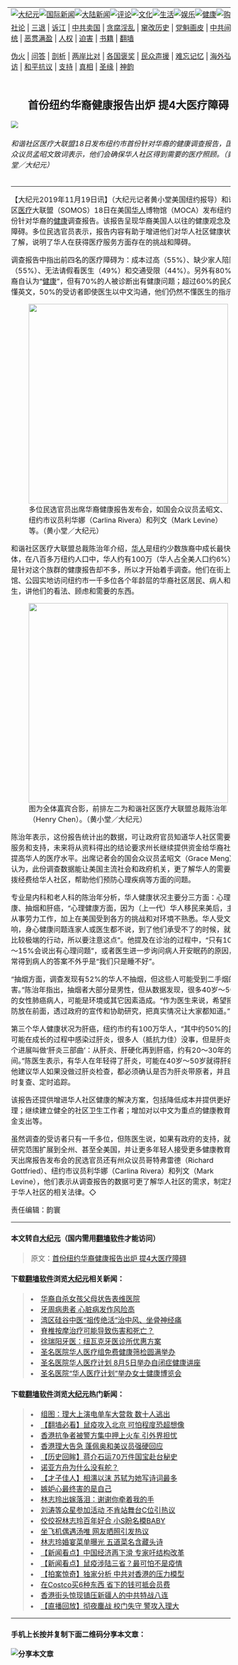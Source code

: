 <a name="1" id="1" target="_blank"></a><span id="1"></span>
<table border="0"><tr><td colspan="2" VALIGN=TOP><a href="https://github.com/juwce2051/djy/blob/master/gb/nsc413.md#1"><img src="https://gitlab.com/szzdlab/www/raw/master/t/djy/1.jpg" title="大纪元"></a><a href="https://github.com/juwce2051/djy/blob/master/gb/n24hr.md#1"><img src="https://gitlab.com/szzdlab/www/raw/master/t/djy/3.jpg" title="国际新闻"></a><a href="https://github.com/juwce2051/djy/blob/master/gb/nsc413.md#1"><img src="https://gitlab.com/szzdlab/www/raw/master/t/djy/4.jpg" title="大陆新闻"></a><a href="https://github.com/juwce2051/djy/blob/master/gb/news392.md#1"><img src="https://gitlab.com/szzdlab/www/raw/master/t/djy/5.jpg" title="评论"></a><a href="https://github.com/juwce2051/djy/blob/master/gb/news2007.md#1"><img src="https://gitlab.com/szzdlab/www/raw/master/t/djy/6.jpg" title="文化"></a><a href="https://github.com/juwce2051/djy/blob/master/gb/news2008.md#1"><img src="https://gitlab.com/szzdlab/www/raw/master/t/djy/7.jpg" title="生活"></a><a href="https://github.com/juwce2051/djy/blob/master/gb/ncyule.md#1"><img src="https://gitlab.com/szzdlab/www/raw/master/t/djy/8.jpg" title="娱乐"></a><a href="https://github.com/juwce2051/djy/blob/master/gb/nsc1002.md#1"><img src="https://gitlab.com/szzdlab/www/raw/master/t/djy/9.jpg" title="健康"><a href="https://www.youlucky.com"><img src="https://gitlab.com/szzdlab/www/raw/master/t/djy/10.jpg" title="购物"></a><a href="https://www.supportepoch.org/donation?utm_medium=epochtimes&utm_source=referral&utm_campaign=donate_button_djyhomepage"><img src="https://gitlab.com/szzdlab/www/raw/master/t/djy/12.jpg" title="捐款"></a></td></tr>
<tr><td colspan="2" VALIGN=TOP><a target="_blank" href="https://github.com/juwce2051/djy/blob/master/gb/9p.md#1">社论</a> | <a target="_blank" href="https://github.com/juwce2051/djy/blob/master/gb/nf5657.md#1">三退</a> | <a target="_blank" href="https://github.com/juwce2051/djy/blob/master/gb/nf6123.md#1">诉江</a> | <a target="_blank" href="https://github.com/juwce2051/djy/blob/master/gb/nf1176117.md#1">中共卖国</a> | <a target="_blank" href="https://github.com/juwce2051/djy/blob/master/gb/nf5773.md#1">贪腐淫乱</a> | <a target="_blank" href="https://github.com/juwce2051/djy/blob/master/gb/nf1176115.md#1">窜改历史</a> | <a target="_blank" href="https://github.com/juwce2051/djy/blob/master/gb/nf1176107.md#1">党魁画皮</a> | <a target="_blank" href="https://github.com/juwce2051/djy/blob/master/gb/nf1320400.md#1">中共间谍</a> | <a target="_blank" href="https://github.com/juwce2051/djy/blob/master/gb/nf1176114.md#1">破坏传统</a> | <a target="_blank" href="https://github.com/juwce2051/djy/blob/master/gb/nf5287.md#1">恶贯满盈</a> | <a target="_blank" href="https://github.com/juwce2051/djy/blob/master/gb/ncid278.md#1">人权</a> | <a target="_blank" href="https://github.com/juwce2051/djy/blob/master/gb/nf1176111.md#1">迫害</a> | <a target="_blank" href="https://github.com/juwce2051/djy/blob/master/gb/nf1235328.md#1">书籍</a> | <a target="_blank" href="https://github.com/juwce2051/www/blob/master/README.md?zsrh#1">翻墙</a></p><p><a target="_blank" href="https://github.com/juwce2051/djy/blob/master/gb/nf5562.md#1">伪火</a> | <a target="_blank" href="https://github.com/juwce2051/djy/blob/master/gb/nf4378.md#1">问答</a> | <a target="_blank" href="https://github.com/juwce2051/djy/blob/master/gb/nf5792.md#1">剖析</a> | <a target="_blank" href="https://github.com/juwce2051/djy/blob/master/gb/nf5735.md#1">两岸比对</a> | <a target="_blank" href="https://github.com/juwce2051/djy/blob/master/gb/nf6119.md#1">各国褒奖</a> | <a target="_blank" href="https://github.com/juwce2051/djy/blob/master/gb/nf6120.md#1">民众声援</a> | <a target="_blank" href="https://github.com/juwce2051/djy/blob/master/gb/nf1188594.md#1">难忘记忆</a> | <a target="_blank" href="https://github.com/juwce2051/djy/blob/master/gb/nf3180.md#1">海外弘传</a> | <a target="_blank" href="https://github.com/juwce2051/djy/blob/master/gb/nf5410.md#1">万人上访</a> | <a target="_blank" href="https://github.com/juwce2051/ntdtv/blob/master/gb/prog1530_1.md#1">和平抗议</a> | <a target="_blank" href="https://github.com/juwce2051/djy/blob/master/gb/nf4386.md#1">支持</a> | <a target="_blank" href="https://github.com/juwce2051/djy/blob/master/gb/nf4389.md#1">真相</a> | <a target="_blank" href="https://github.com/juwce2051/djy/blob/master/gb/nf5790.md#1">圣缘</a> | <a target="_blank" href="https://github.com/juwce2051/djy/blob/master/gb/nf4786.md#1">神韵</a></td></tr>
<tr><td VALIGN=TOP width="626"><h2 align=center>首份纽约华裔健康报告出炉  提4大医疗障碍</h2>
<img src="http://i.epochtimes.com/assets/uploads/2019/11/3bbfff5186f0ebdeeee3236b43990741-600x400.jpg" />
<h6>和谐社区医疗大联盟18日发布纽约市首份针对华裔的健康调查报告，国会众议员孟昭文致词表示，他们会确保华人社区得到需要的医疗照顾。（黄小堂／大纪元）
</h6>
<hr>
<p>【大纪元2019年11月19日讯】（大纪元记者黄小堂美国纽约报导）和谐社区<a href="https://github.com/juwce2051/djy/blob/master/gb/tag/%E5%8C%BB%E7%96%97.md">医疗</a>大联盟（SOMOS）18日在美国<a href="https://github.com/juwce2051/djy/blob/master/gb/tag/%E5%8D%8E%E4%BA%BA.md">华人</a>博物馆（MOCA）发布纽约市首份针对华裔的<a href="https://github.com/juwce2051/djy/blob/master/gb/tag/%E5%81%A5%E5%BA%B7.md">健康</a>调查报告。该报告呈现华裔美国人以往的健康观念及<a href="https://github.com/juwce2051/djy/blob/master/gb/tag/%E5%8C%BB%E7%96%97.md">医疗</a>障碍。多位民选官员表示，报告内容有助于增进他们对华人社区健康状况的了解，说明了华人在获得医疗服务方面存在的挑战和障碍。</p>
<p>调查报告中指出前四名的医疗障碍为：成本过高（55%）、缺少家人陪同（55%）、无法请假看医生（49%）和交通受限（44%）。另外有80%的华裔自认为“<a href="https://github.com/juwce2051/djy/blob/master/gb/tag/%E5%81%A5%E5%BA%B7.md">健康</a>”，但有70%的人被诊断出有健康问题；超过60%的民众不懂英文，50%的受访者即使医生以中文沟通，他们仍然不懂医生的指示。</p>
<figure id="attachment_11665448" style="width: 450px" class="wp-caption aligncenter"><a href="http://i.epochtimes.com/assets/uploads/2019/11/24f86104e3e754100f3f24804ffacd08.jpg"><img class="size-medium wp-image-11665448" src="http://i.epochtimes.com/assets/uploads/2019/11/24f86104e3e754100f3f24804ffacd08-450x300.jpg" alt="" width="450" b="300" /></a><figcaption class="wp-caption-text">多位民选官员出席华裔健康报告发布会，如国会众议员孟昭文、纽约市议员利华娜（Carlina Rivera）和列文（Mark Levine）等。（黄小堂／大纪元）</figcaption></figure>
<p>和谐社区医疗大联盟总裁陈治年介绍，<a href="https://github.com/juwce2051/djy/blob/master/gb/tag/%E5%8D%8E%E4%BA%BA.md">华人</a>是纽约少数族裔中成长最快的群体，在八百多万纽约人口中，华人约有100万（华人占全美人口约6%），但是针对这个族群的健康报告却不多，所以才开始着手调查。他们在街上、餐馆、公园实地访问纽约市一千多位各个年龄层的华裔社区居民、病人和医生，讲他们的看法、顾虑和需要的东西。</p>
<figure id="attachment_11665447" style="width: 450px" class="wp-caption aligncenter"><a href="http://i.epochtimes.com/assets/uploads/2019/11/2cf72cd1acaba75092f1e26b95b31ece.jpg"><img class="size-medium wp-image-11665447" src="http://i.epochtimes.com/assets/uploads/2019/11/2cf72cd1acaba75092f1e26b95b31ece-450x300.jpg" alt="" width="450" b="300" /></a><figcaption class="wp-caption-text">图为全体嘉宾合影，前排左二为和谐社区医疗大联盟总裁陈治年（Henry Chen）。（黄小堂／大纪元）</figcaption></figure>
<p>陈治年表示，这份报告统计出的数据，可让政府官员知道华人社区需要更多服务和支持，未来将从资料得出的结论要求州长继续提供资金给华裔社区，提高华人的医疗水平。出席记者会的国会众议员孟昭文（Grace Meng）也认为，此份调查数据能让美国主流社会和政府机关，更了解华人的需要，并拨经费给华人社区，帮助他们预防心理疾病等方面的问题。</p>
<p>专业是内科和老人科的陈治年分析，华人健康状况主要分三方面：心理健康、抽烟和肝癌，“心理健康方面，因为（上一代）华人移民来美后，主要从事劳力工作，加上在美国受到各方的挑战和对环境不熟悉。华人受文化影响，身心健康问题连家人或医生都不说，到了他们承受不了的时候，就采取比较极端的行动，所以要注意这点”。他提及在诊治的过程中，“只有10%～15%会说出有心理问题”，或者医生进一步询问病人开安眠药的原因，通常得到病人的答案不外乎是“我们只是睡不好”。</p>
<p>“抽烟方面，调查发现有52%的华人不抽烟，但这些人可能受到二手烟的危害。”陈治年指出，抽烟者大部分是男性，但从数据发现，很多40岁～50岁的女性肺癌病人，可能是环境或其它因素造成。“作为医生来说，希望把预防放在前面，透过政府的宣传和协助研究，把真实情况让大家都知道。”</p>
<p>第三个华人健康状况为肝癌，纽约市约有100万华人，“其中约50%的民众可能在成长的过程中感染过肝炎，很多人（抵抗力佳）没事，但是肝炎有一个进展叫做‘肝炎三部曲’：从肝炎、肝硬化再到肝癌，约有20～30年的时间。”陈医生表示，有华人在年轻得了肝炎，可能在40岁～50岁就得肝癌。他建议华人如果没做过肝炎检查，都必须确认是否为肝炎带原者，并且要定时复查、定时追踪。</p>
<p>该报告还提供增进华人社区健康的解决方案，包括降低成本并提供更好的护理；继续建立健全的社区卫生工作者；增加对以中文为重点的健康教育的资金支出等。</p>
<p>虽然调查的受访者只有一千多位，但陈医生说，如果有政府的支持，就可把研究范围扩展到全州、甚至全美国，并让更多年轻人接受更多健康教育。当天出席报告发布会的民选官员还有州众议员哥特弗雷德（Richard Gottfried）、纽约市议员利华娜（Carlina Rivera）和列文（Mark Levine），他们表示从调查报告的数据可更了解华人社区的需求，制定友善于华人社区的相关法律。◇</p>
<p>责任编辑：韵寰</p>

<hr>

#### 本文转自<a href="http://www.epochtimes.com">大纪元</a>（国内需用<a href="https://git.io/JesJV">翻墙软件</a>才能访问）
> 原文：<a href="http://www.epochtimes.com/gb/19/11/19/n11665445.htm">首份纽约华裔健康报告出炉  提4大医疗障碍</a>


#### 下载<a href="https://git.io/JesJV">翻墙软件</a>浏览<a href="http://www.epochtimes.com">大纪元</a>相关新闻：
> <li><a href="http://www.epochtimes.com/gb/19/11/18/n11662791.htm">华裔自杀女孩父母状告表维医院</a></li>
> <li><a href="http://www.epochtimes.com/gb/19/10/31/n11623942.htm">牙周病患者 心脏病发作风险高</a></li>
> <li><a href="http://www.epochtimes.com/gb/19/10/15/n11590517.htm">湾区硅谷中医“祖传绝活”治中风、坐骨神经痛</a></li>
> <li><a href="http://www.epochtimes.com/gb/19/8/26/n11479229.htm">脊椎按摩治疗可能导致伤害和死亡？</a></li>
> <li><a href="http://www.epochtimes.com/gb/19/10/13/n11585584.htm">徐瑞阳牙医：纽瓦克牙医诊所优惠方案</a></li>
> <li><a href="http://www.epochtimes.com/gb/17/10/25/n9771006.htm">圣名医院华人医疗组免费健康筛检圆满举办</a></li>
> <li><a href="http://www.epochtimes.com/gb/17/8/3/n9494040.htm">圣名医院华人医疗计划   8月5日举办自闭症健康讲座</a></li>
> <li><a href="http://www.epochtimes.com/gb/16/5/12/n7889756.htm">圣名医院“华人医疗计划”举办女士健康博览会</a></li>

#### 下载<a href="https://git.io/JesJV">翻墙软件</a>浏览<a href="http://www.epochtimes.com">大纪元</a>热门新闻：
> <li><a href="http://www.epochtimes.com/gb/19/11/18/n11663917.htm">组图：理大上演电单车大营救 数十人逃出</a></li>
> <li><a href="http://www.epochtimes.com/gb/19/11/18/n11662411.htm">【翻墙必看】鼠疫攻入北京 可怕程度恐超想像</a></li>
> <li><a href="http://www.epochtimes.com/gb/19/11/18/n11663327.htm">香港抗争者被警方集中押上火车 引外界担忧</a></li>
> <li><a href="http://www.epochtimes.com/gb/19/11/18/n11664603.htm">香港理大告急 蓬佩奥和美议员强硬回应</a></li>
> <li><a href="http://www.epochtimes.com/gb/19/11/3/n11630793.htm">【历史回眸】蒋介石运70万件国宝赴台秘史</a></li>
> <li><a href="http://www.epochtimes.com/gb/19/11/11/n11649030.htm">诺亚方舟为什么没有舵？</a></li>
> <li><a href="http://www.epochtimes.com/gb/19/11/11/n11649041.htm">【才子佳人】相濡以沫 苏轼为她写诗词最多</a></li>
> <li><a href="http://www.epochtimes.com/gb/19/11/9/n11644671.htm">嫉妒心最终害的是自己</a></li>
> <li><a href="http://www.epochtimes.com/gb/19/11/17/n11661059.htm">林志玲出嫁落泪：谢谢你牵着我的手</a></li>
> <li><a href="http://www.epochtimes.com/gb/19/11/17/n11661888.htm">刘涛等众星参加活动 不肯站舞台C位引热议</a></li>
> <li><a href="http://www.epochtimes.com/gb/19/11/17/n11661091.htm">佼佼祝林志玲百年好合 小S盼名模BABY</a></li>
> <li><a href="http://www.epochtimes.com/gb/19/11/17/n11661439.htm">坐飞机偶遇汤唯 网友晒照引发热议</a></li>
> <li><a href="http://www.epochtimes.com/gb/19/11/17/n11661664.htm">林志玲婚宴菜单曝光 五道菜名含藏头诗</a></li>
> <li><a href="http://www.epochtimes.com/gb/19/11/15/n11658834.htm">【新闻看点】中国经济再下滑 专家吁结构改革</a></li>
> <li><a href="http://www.epochtimes.com/gb/19/11/18/n11664341.htm">【新闻看点】鼠疫涉陆三省？最可怕不是疫情</a></li>
> <li><a href="http://www.epochtimes.com/gb/19/11/15/n11657054.htm">【拍案惊奇】独家分析 中共对香港的压力模型</a></li>
> <li><a href="http://www.epochtimes.com/gb/19/9/27/n11551258.htm">在Costco买6种东西 省下的钱可抵会员费</a></li>
> <li><a href="http://www.epochtimes.com/gb/19/11/17/n11661024.htm">香港街头惊现镇压新疆人的中共特战八连</a></li>
> <li><a href="http://www.epochtimes.com/gb/19/11/16/n11660454.htm">【直播回放】彻夜鏖战 校门失守 警攻入理大</a></li>
<hr>

#### 手机上长按并复制下面二维码分享本文章：<br><br><img src="http://d1p1.ip.zn2.us/v.php?action=qrcode&url=https://github.com/juwce2051/djy/blob/master/gb/19/11/19/n11665445.md%231" title="分享本文章"></td><td VALIGN=TOP><a href="https://github.com/juwce2051/djy/blob/master/gb/16/1/21/n4622075.md?dfh#1" target="_blank"><img src="https://gitlab.com/szzdlab/djy/raw/master/gb/300/wei-f1.jpg" title="中共的伪火骗局"  alt="中共的伪火骗局"></a><br><a href="https://github.com/juwce2051/www/blob/master/README.md?dfh#9" target="_blank"><img src="https://gitlab.com/szzdlab/djy/raw/master/gb/300/yong-h.jpg" title="永恒的见证"  alt="永恒的见证"></a><br><a href="https://github.com/juwce2051/djy/blob/master/gb/13/9/29/n3974789.md?dfh#1" target="_blank"><img src="https://gitlab.com/szzdlab/djy/raw/master/gb/300/shang-lnz.jpg" title="善良女子被中共投男牢"  alt="善良女子被中共投男牢"></a><br><a href="https://github.com/juwce2051/djy/blob/master/gb/16/3/16/n4663449.md?dfh#1" target="_blank"><img src="https://gitlab.com/szzdlab/djy/raw/master/gb/300/huo-z3.jpg" title="警卫目击活摘器官"  alt="警卫目击活摘器官"></a><br><a href="https://github.com/juwce2051/djy/blob/master/gb/16/8/7/n8177641.md?dfh#1" target="_blank"><img src="https://gitlab.com/szzdlab/djy/raw/master/gb/300/huo-z4.jpg" title="证人描述活摘恐怖"  alt="证人描述活摘恐怖"></a><br><a href="https://github.com/juwce2051/djy/blob/master/gb/10/4/19/n2881569.md?dfh#1" target="_blank"><img src="https://gitlab.com/szzdlab/djy/raw/master/gb/300/huo-z1.jpg" title="揭开活摘器官黑幕"  alt="揭开活摘器官黑幕"></a><br><a href="https://github.com/juwce2051/djy/blob/master/gb/10/11/7/n3077476.md?dfh#1" target="_blank"><img src="https://gitlab.com/szzdlab/djy/raw/master/gb/300/ma-ks.jpg" title="马克思的成魔之路"  alt="马克思的成魔之路"></a><br><a href="https://github.com/juwce2051/djy/blob/master/gb/14/6/9/n4173977.md?dfh#1" target="_blank"><img src="https://gitlab.com/szzdlab/djy/raw/master/gb/300/chang-zs.jpg" title="藏字石 蕴天机"  alt="藏字石 蕴天机"></a><br><a href="https://github.com/juwce2051/djy/blob/master/gb/18/5/10/n10381511.md?dfh#1" target="_blank"><img src="https://gitlab.com/szzdlab/djy/raw/master/gb/300/st1.jpg" title="关注3亿人三退"  alt="关注3亿人三退"></a><br><a href="https://github.com/juwce2051/djy/blob/master/gb/18/3/21/n10237682.md?dfh#1" target="_blank"><img src="https://gitlab.com/szzdlab/djy/raw/master/gb/300/jie-t.jpg" title="解体中共复兴中华"  alt="解体中共复兴中华"></a><br><a href="https://github.com/juwce2051/djy/blob/master/gb/9/2/9/n2422991.md?dfh#1" target="_blank"><img src="https://gitlab.com/szzdlab/djy/raw/master/gb/300/gao-zs.jpg" title="中共迫害良心律师"  alt="中共迫害良心律师"></a><br><a href="https://github.com/juwce2051/djy/blob/master/gb/18/12/9/n10900044.md?dfh#1" target="_blank"><img src="https://gitlab.com/szzdlab/djy/raw/master/gb/300/sj1.jpg" title="303万人举报江泽民"  alt="303万人举报江泽民"></a><br><a href="https://github.com/juwce2051/djy/blob/master/gb/18/8/28/n10672014.md?dfh#1" target="_blank"><img src="https://gitlab.com/szzdlab/djy/raw/master/gb/300/sj2.jpg" title="这些官员为何起诉江泽民"  alt="这些官员为何起诉江泽民"></a><br><a href="https://github.com/juwce2051/djy/blob/master/gb/8/12/18/n2367165.md?dfh#1" target="_blank"><img src="https://gitlab.com/szzdlab/djy/raw/master/gb/300/liangan.jpg" title="海峡两岸的强烈对比"  alt="海峡两岸的强烈对比"></a><br><a href="https://github.com/juwce2051/djy/blob/master/gb/15/5/5/n4427238.md?dfh#1" target="_blank"><img src="https://gitlab.com/szzdlab/djy/raw/master/gb/300/jia-ndzl.jpg" title="加拿大总理的贺信"  alt="加拿大总理的贺信"></a><br><a href="https://github.com/juwce2051/djy/blob/master/gb/11/6/17/n3289382.md?dfh#1" target="_blank"><img src="https://gitlab.com/szzdlab/djy/raw/master/gb/300/xiao-wd.jpg" title="探寻真相兼听则明"  alt="探寻真相兼听则明"></a><br><a href="https://github.com/juwce2051/djy/blob/master/gb/18/10/27/n10812623.md?dfh#1" target="_blank"><img src="https://gitlab.com/szzdlab/djy/raw/master/gb/300/yindu.jpg" title="印度媒体报道东方"  alt="印度媒体报道东方"></a><br><a href="https://github.com/juwce2051/djy/blob/master/gb/18/6/9/n10469652.md?dfh#1" target="_blank"><img src="https://gitlab.com/szzdlab/djy/raw/master/gb/300/xie-j.jpg" title="不一样的海外校园"  alt="不一样的海外校园"></a><br><a href="https://github.com/juwce2051/djy/blob/master/gb/7/4/5/n1669415.md?dfh#1" target="_blank"><img src="https://gitlab.com/szzdlab/djy/raw/master/gb/300/li-up.jpg" title="从大师到徒弟的传奇"  alt="从大师到徒弟的传奇"></a><br><a href="https://github.com/juwce2051/djy/blob/master/gb/17/5/26/n9191512.md?dfh#1" target="_blank"><img src="https://gitlab.com/szzdlab/djy/raw/master/gb/300/zfl2.jpg" title="亿万人与东方一本奇书"  alt="亿万人与东方一本奇书"></a><br><a href="https://github.com/juwce2051/djy/blob/master/gb/13/11/27/n4020290.md?dfh#1" target="_blank"><img src="https://gitlab.com/szzdlab/djy/raw/master/gb/300/zhen-h.jpg" title="大陆见不到的震撼场面"  alt="大陆见不到的震撼场面"></a><br><a href="https://github.com/juwce2051/djy/blob/master/gb/15/7/17/n4482910.md?dfh#1" target="_blank"><img src="https://gitlab.com/szzdlab/djy/raw/master/gb/300/dalu-sk.jpg" title="人心向善 大陆当初盛况"  alt="人心向善 大陆当初盛况"></a><br><a href="https://github.com/juwce2051/djy/blob/master/gb/9/10/15/n2689419.md?dfh#1" target="_blank"><img src="https://gitlab.com/szzdlab/djy/raw/master/gb/300/zfl1.jpg" title="追寻真理 这书讲什么"  alt="追寻真理 这书讲什么"></a><br><a href="https://github.com/juwce2051/www/blob/master/README.md?dfh#1" target="_blank"><img src="https://gitlab.com/szzdlab/djy/raw/master/gb/300/fq1.jpg" title="下载免费翻墙软件"  alt="下载免费翻墙软件"></a><br></td></tr></table>
